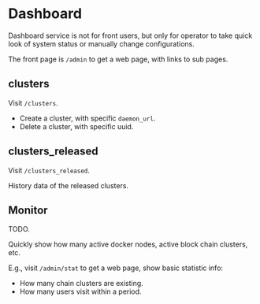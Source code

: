 # Dashboard

Dashboard service is not for front users, but only for operator to take quick
look of system status or manually change configurations.

The front page is `/admin` to get a web page, with links to sub pages.

## clusters

Visit `/clusters`.

* Create a cluster, with specific `daemon_url`.
* Delete a cluster, with specific uuid.

## clusters_released

Visit `/clusters_released`.

History data of the released clusters.

## Monitor

TODO.

Quickly show how many active docker nodes, active block chain clusters, etc.

E.g., visit `/admin/stat` to get a web page, show basic statistic info:

* How many chain clusters are existing.
* How many users visit within a period.

